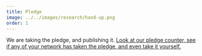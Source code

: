 ```yaml
---
title: Pledge
image: ../../images/research/hand-up.png
order: 1
---
```


We are taking the pledge, and publishing it. [Look at our pledge counter, see if any of your network has taken the pledge, and even take it yourself.](/pledge)
